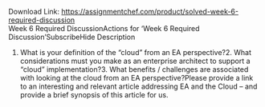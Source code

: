 Download Link: https://assignmentchef.com/product/solved-week-6-required-discussion
<br>
Week 6 Required DiscussionActions for ‘Week 6 Required Discussion’SubscribeHide Description

1. What is your definition of the “cloud” from an EA perspective?2. What considerations must you make as an enterprise architect to support a “cloud” implementation?3. What benefits / challenges are associated with looking at the cloud from an EA perspective?Please provide a link to an interesting and relevant article addressing EA and the Cloud – and provide a brief synopsis of this article for us.